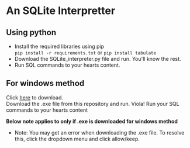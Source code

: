 # An SQLite Interpretter

## Using python
- Install the required libraries using pip  
`pip install -r requirements.txt` or `pip install tabulate`
- Download the SQLite_interpreter.py file and run. You'll know the rest.
- Run SQL commands to your hearts content.

## For windows method
Click [here](https://github.com/ReptilianPride/SQLite-Interpreter/raw/refs/heads/main/SQLite_interpreter.exe) to download.  
Download the .exe file from this repository and run. Viola! Run your SQL commands to your hearts content  

**Below note applies to only if .exe is downloaded for windows method**
* Note: You may get an error when downloading the .exe file. To resolve this, click the dropdown menu and click allow/keep. 

